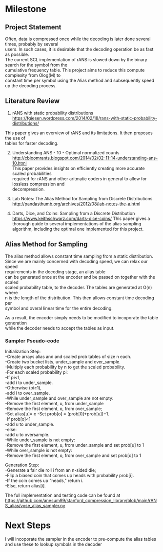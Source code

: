 # Milestone 


## Project Statement

Often, data is compressed once while the decoding is later done several times, probably by several<br/> 
users. In such cases, it is desirable that the decoding operation be as fast as possible.<br/> 
The current SCL implementation of rANS is slowed down by the binary search for the symbol from the <br/>
cumulative frequency table. This project aims to reduce this compute complexity from Olog(M) to <br/>
constant time per symbol using the Alias method and subsequently speed up the decoding process. <br/> 

## Literature Review
1. rANS with static probability distributions<br/>
 https://fgiesen.wordpress.com/2014/02/18/rans-with-static-probability-distributions/<br/>
 
 This paper gives an overview of rANS and its limitations. It then proposes the use of<br/>
 tables for faster decoding.
 
 
2. Understanding ANS - 10 - Optimal normalized counts <br/>
 http://cbloomrants.blogspot.com/2014/02/02-11-14-understanding-ans-10.html<br/>
 This paper provides insights on efficiently creating more accurate scaled probabilities<br/>
 required for rANS and other aritmatic coders in general to allow for lossless compression and <br/>
 decompression. 
 
 
3. Lab Notes: The Alias Method for Sampling from Discrete Distributions <br/>
   http://pandasthumb.org/archives/2012/08/lab-notes-the-a.html



4. Darts, Dice, and Coins: Sampling from a Discrete Distribution<br/>
   https://www.keithschwarz.com/darts-dice-coins/
   This paper gives a thorough guide to several implementations of the alias sampling algorithm, including
   the optimal one implemented for this project.


## Alias Method for Sampling
The alias method allows constant time sampling from a static distribution.<br /> 
Since we are mainly concerned with decoding speed, we can relax our speed <br/>
requirements in the decoding stage, an alias table <br />
can be generated once at the encoder and be passed on together with the scaled <br />
scaled probability table, to the decoder. The tables are generated at O(n) where<br /> 
n is the length of the distribution. This then allows constant time decoding per <br/>
symbol and overal linear time for the entire decoding.<br />

As a result, the encoder simply needs to be modified to incoporate the table generation<br/>
while the decoder needs to accept the tables as input. 




### Sampler Pseudo-code

Initialization Step:<br />
 -Create arrays alias and and scaled prob tables of size n each.<br />
 -Create two bucket lists, under_sample and over_sample.<br />
  -Multiply each probability by n to get the scaled probability.<br />
  -For each scaled probability pi:<br />
      -If pi<1,<br />
        -add i to under_sample.<br />
      -Otherwise (pi≥1),<br />
         -add i to over_sample.<br />
  -While under_sample and over_sample are not empty:<br />
      -Remove the first element, u, from under_sample<br />
      -Remove the first element, o, from over_sample; <br />
      -Set alias[u]= o
      -Set prob[o] = (prob[0]+prob[u])−1. <br />
      -If prob[o]<1<br />
        -add u to under_sample.<br />
      -else:<br />
        -add u to oversample.<br />
  -While under_sample is not empty:<br />
      -Remove the first element, u, from under_sample and set prob[u] to 1<br />
  -While over_sample is not empty: <br />
      -Remove the first element, o, from over_sample and set prob[o] to 1<br />
 
Generation Step:<br />
  -Generate a fair die roll i from an n-sided die; <br />
  -Flip a biased coin that comes up heads with probability prob[i].<br />
  -If the coin comes up "heads," return i.<br />
  -Else, return alias[i].<br />
  
The full implementation and testing code can be found at https://github.com/anesum99/stanford_compression_library/blob/main/rANS_alias/vose_alias_sampler.py



# Next Steps
I will incoporate the sampler in the encoder to pre-compute the alias tables and use these to lookup 
symbols in the decoder

